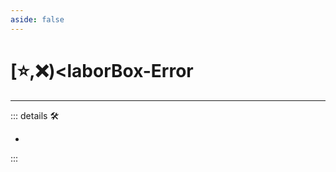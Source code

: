 ```yaml
---
aside: false
---
```

# [⭐,❌)<laborBox</labor>-<error>Error</error>

---

<!-- =================================================== -->
<!-- =================================================== -->
<!-- =================================================== -->
<!-- =================================================== -->
<!-- =================================================== -->
::: details 🛠

-

:::
